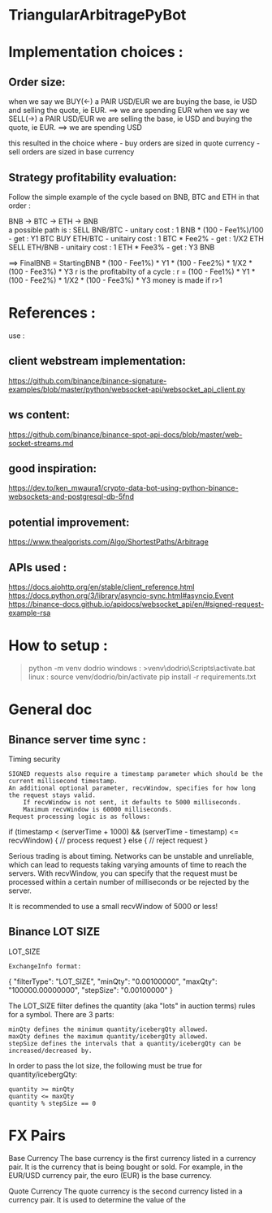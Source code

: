 # TriangularArbitragePyBot
# Implementation choices :

## Order size:
when we say we BUY(<-) a PAIR USD/EUR we are buying the base, ie USD and selling the quote, ie EUR.
==> we are spending EUR
when we say we SELL(->) a PAIR USD/EUR we are selling the base, ie USD and buying the quote, ie EUR.
==> we are spending USD

this resulted in the choice where 
    - buy orders are sized in quote currency
    - sell orders are sized in base currency

## Strategy profitability evaluation:
Follow the simple example of the cycle based on BNB, BTC and ETH in that order :

BNB -> BTC -> ETH -> BNB            
a possible path is :
SELL BNB/BTC
    - unitary cost : 1 BNB * (100 - Fee1%)/100
    - get : Y1 BTC
BUY ETH/BTC
    - unitairy cost : 1 BTC * Fee2%
    - get : 1/X2 ETH
SELL ETH/BNB
    - unitairy cost : 1 ETH * Fee3%
    - get : Y3 BNB

==> FinalBNB = StartingBNB * (100 - Fee1%) * Y1 * (100 - Fee2%) * 1/X2 * (100 - Fee3%) * Y3
r is the profitabilty of a cycle :
r = (100 - Fee1%) * Y1 * (100 - Fee2%) * 1/X2 * (100 - Fee3%) * Y3
money is made if r>1

# References :
use : 
## client webstream implementation:
https://github.com/binance/binance-signature-examples/blob/master/python/websocket-api/websocket_api_client.py

## ws content:
https://github.com/binance/binance-spot-api-docs/blob/master/web-socket-streams.md

## good inspiration:
https://dev.to/ken_mwaura1/crypto-data-bot-using-python-binance-websockets-and-postgresql-db-5fnd

## potential improvement:
https://www.thealgorists.com/Algo/ShortestPaths/Arbitrage

## APIs used :
https://docs.aiohttp.org/en/stable/client_reference.html
https://docs.python.org/3/library/asyncio-sync.html#asyncio.Event
https://binance-docs.github.io/apidocs/websocket_api/en/#signed-request-example-rsa

# How to setup :
>python -m venv dodrio
windows : >venv\dodrio\Scripts\activate.bat
linux :
>source venv/dodrio/bin/activate
>pip install -r requirements.txt

# General doc
## Binance server time sync : 
Timing security

    SIGNED requests also require a timestamp parameter which should be the current millisecond timestamp.
    An additional optional parameter, recvWindow, specifies for how long the request stays valid.
        If recvWindow is not sent, it defaults to 5000 milliseconds.
        Maximum recvWindow is 60000 milliseconds.
    Request processing logic is as follows:

  if (timestamp < (serverTime + 1000) && (serverTime - timestamp) <= recvWindow) {
    // process request
  } else {
    // reject request
  }

Serious trading is about timing. Networks can be unstable and unreliable, which can lead to requests taking varying amounts of time to reach the servers. With recvWindow, you can specify that the request must be processed within a certain number of milliseconds or be rejected by the server.

It is recommended to use a small recvWindow of 5000 or less!

## Binance LOT SIZE
LOT_SIZE

    ExchangeInfo format:

  {
    "filterType": "LOT_SIZE",
    "minQty": "0.00100000",
    "maxQty": "100000.00000000",
    "stepSize": "0.00100000"
  }

The LOT_SIZE filter defines the quantity (aka "lots" in auction terms) rules for a symbol. There are 3 parts:

    minQty defines the minimum quantity/icebergQty allowed.
    maxQty defines the maximum quantity/icebergQty allowed.
    stepSize defines the intervals that a quantity/icebergQty can be increased/decreased by.

In order to pass the lot size, the following must be true for quantity/icebergQty:

    quantity >= minQty
    quantity <= maxQty
    quantity % stepSize == 0

# FX Pairs
Base Currency
The base currency is the first currency listed in a currency pair. It is the currency that is being bought or sold. For example, in the EUR/USD currency pair, the euro (EUR) is the base currency.

Quote Currency
The quote currency is the second currency listed in a currency pair. It is used to determine the value of the 